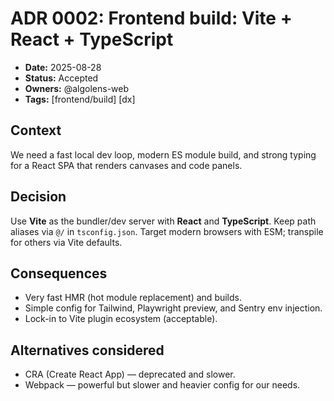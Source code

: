 # ADR 0002: Frontend build: Vite + React + TypeScript

- **Date:** 2025-08-28
- **Status:** Accepted
- **Owners:** @algolens-web
- **Tags:** [frontend/build] [dx]

## Context

We need a fast local dev loop, modern ES module build, and strong typing for a React SPA that renders canvases and code panels.

## Decision

Use **Vite** as the bundler/dev server with **React** and **TypeScript**. Keep path aliases via `@/` in `tsconfig.json`. Target modern browsers with ESM; transpile for others via Vite defaults.

## Consequences

- Very fast HMR (hot module replacement) and builds.
- Simple config for Tailwind, Playwright preview, and Sentry env injection.
- Lock-in to Vite plugin ecosystem (acceptable).

## Alternatives considered

- CRA (Create React App) — deprecated and slower.
- Webpack — powerful but slower and heavier config for our needs.
